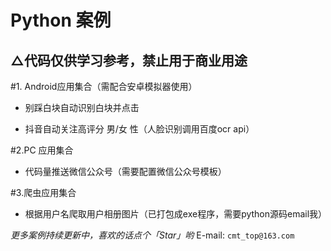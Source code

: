 Python 案例
========
△代码仅供学习参考，禁止用于商业用途
-

#1. Android应用集合（需配合安卓模拟器使用）
- 别踩白块自动识别白块并点击

- 抖音自动关注高评分 男/女 性（人脸识别调用百度ocr api）

#2.PC 应用集合

- 代码量推送微信公众号（需要配置微信公众号模板）

#3.爬虫应用集合

- 根据用户名爬取用户相册图片（已打包成exe程序，需要python源码email我）





 _更多案例持续更新中，喜欢的话点个「Star」哟_
E-mail: `cmt_top@163.com`
